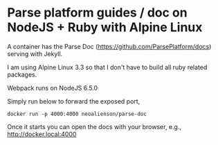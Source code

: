 Parse  platform guides / doc on NodeJS + Ruby with Alpine Linux
=====

A container has the Parse Doc (https://github.com/ParsePlatform/docs)
serving with Jekyll.

I am using Alpine Linux 3.3 so that I don't have to build all ruby related
packages.

Webpack runs on NodeJS 6.5.0


Simply run below to forward the exposed port,

    docker run -p 4000:4000 neoalienson/parse-doc

Once it starts you can open the docs with your browser, e.g.,
http://docker.local:4000

